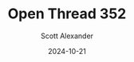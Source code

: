 ---
layout: podcast
title: "Open Thread 352"
author: Scott Alexander
description: https://www.astralcodexten.com/p/open-thread-352
date: 2024-10-21
length: 517443
duration: 129
guid: open-thread-352
---